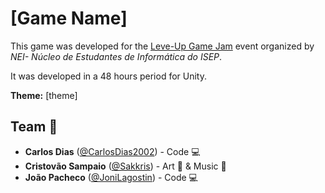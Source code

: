 # [Game Name]

This game was developed for the [Leve-Up Game Jam](https://gamejam2022.nei-isep.org/) event organized by *NEI- Núcleo de Estudantes de Informática do ISEP*.

It was developed in a 48 hours period for Unity. 

**Theme:** [theme]

## Team 👥

- **Carlos Dias** ([@CarlosDias2002](https://github.com/CarlosDias2002)) - Code 💻
- **Cristovão Sampaio** ([@Sakkris](https://github.com/Sakkris)) - Art 🎨 & Music 🎹
- **João Pacheco** ([@JoniLagostin](https://github.com/JoniLagostin)) - Code 💻
